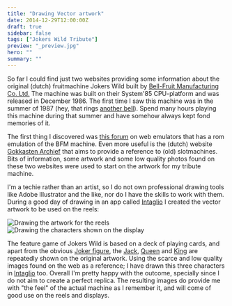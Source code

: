 ```yaml
---
title: "Drawing Vector artwork"
date: 2014-12-29T12:00:00Z
draft: true
sidebar: false
tags: ["Jokers Wild Tribute"]
preview: "_preview.jpg"
hero: ""
summary: ""
---
```


So far I could find just two websites providing some information about the original (dutch) fruitmachine Jokers Wild built by [Bell-Fruit Manufacturing Co. Ltd.](http://www.bellfruitgames.co.uk/bell-fruit-group/about-us)
The machine was built on their System'85 CPU-platform and was released in December 1986. The first time I saw this machine was in the summer of 1987 (hey, that rings [another bell](http://en.wikipedia.org/wiki/Clipper_(programming_language))). Spend many hours playing this machine during that summer and have somehow always kept fond memories of it.

The first thing I discovered was [this forum](http://www.fruit-emu.com/forums/index.php?/files/file/1542-jokers-wild-dx-dutch/) on web emulators that has a rom emulation of the BFM machine. Even more useful is the (dutch) website [Gokkasten Archief](http://www.gokkastenarchief.nl/online/jokers-wild/) that aims to provide a reference to (old) slotmachines.
Bits of information, some artwork and some low quality photos found on these two websites were used to start on the artwork for my tribute machine.

I'm a techie rather than an artist, so I do not own professional drawing tools like Adobe Illustrator and the like, nor do I have the skills to work with them. During a good day of drawing in an app called [Intaglio](http://www.purgatorydesign.com/Intaglio/) I created the vector artwork to be used on the reels:

![Drawing the artwork for the reels](jokers-wild-tribute-reels.jpg)
![Drawing the characters shown on the display](jokers-wild-tribute-characters.jpg)

The feature game of Jokers Wild is based on a deck of playing cards, and apart from the obvious [Joker figure](http://en.wikipedia.org/wiki/Joker_(playing_card)), the [Jack](http://en.wikipedia.org/wiki/Jack_(playing_card)), [Queen](http://en.wikipedia.org/wiki/Queen_(playing_card)) and [King](http://en.wikipedia.org/wiki/King_(playing_card)) are repeatedly shown on the original artwork. Using the scarce and low quality images found on the web as a reference; I have drawn this three characters in [Intaglio](http://www.purgatorydesign.com/Intaglio/) too. Overall I'm pretty happy with the outcome, specially since I do not aim to create a perfect replica. The resulting images do provide me with "the feel" of the actual machine as I remember it, and will come of good use on the reels and displays.